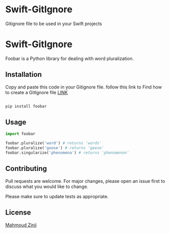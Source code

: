 # Swift-GitIgnore
Gitignore file to be used in your Swift projects
# Swift-GitIgnore

Foobar is a Python library for dealing with word pluralization.

## Installation

Copy and paste this code in your Gitignore file.
follow this link to Find how to create a GitIgnore file [LINK](https://guides.codepath.com/ios/Using-Git-with-Terminal)

```bash

pip install foobar

```

## Usage

```python
import foobar

foobar.pluralize('word') # returns 'words'
foobar.pluralize('goose') # returns 'geese'
foobar.singularize('phenomena') # returns 'phenomenon'
```

## Contributing
Pull requests are welcome. For major changes, please open an issue first to discuss what you would like to change.

Please make sure to update tests as appropriate.

## License
[Mahmoud Zinji](https://www.linkedin.com/in/mahmoudzinji/)
